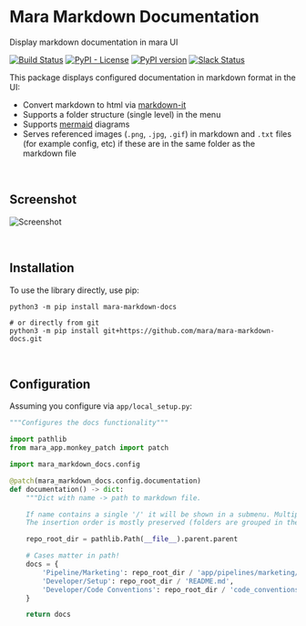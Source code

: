 # Mara Markdown Documentation

Display markdown documentation in mara UI

[![Build Status](https://travis-ci.org/jankatins/mara-markdown-docs.svg?branch=master)](https://travis-ci.org/jankatins/mara-markdown-docs)
[![PyPI - License](https://img.shields.io/pypi/l/mara-markdown-docs.svg)](https://github.com/jankatins/mara-markdown-docs/blob/master/LICENSE)
[![PyPI version](https://badge.fury.io/py/mara-markdown-docs.svg)](https://badge.fury.io/py/mara-markdown-docs)
[![Slack Status](https://img.shields.io/badge/slack-join_chat-white.svg?logo=slack&style=social)](https://communityinviter.com/apps/mara-users/public-invite)


This package displays configured documentation in markdown format in the UI:

- Convert markdown to html via [markdown-it](https://github.com/markdown-it/markdown-it)
- Supports a folder structure (single level) in the menu
- Supports [mermaid](https://mermaid-js.github.io/mermaid/#/) diagrams
- Serves referenced images (`.png`, `.jpg`, `.gif`) in markdown and `.txt` files (for example config, etc)
  if these are in the same folder as the markdown file

&nbsp;

## Screenshot

![Screenshot](mara-markdown-docs_800px.png)

&nbsp;

## Installation

To use the library directly, use pip:

```
python3 -m pip install mara-markdown-docs

# or directly from git
python3 -m pip install git+https://github.com/mara/mara-markdown-docs.git
```

&nbsp;

## Configuration

Assuming you configure via `app/local_setup.py`:

```python
"""Configures the docs functionality"""

import pathlib
from mara_app.monkey_patch import patch

import mara_markdown_docs.config

@patch(mara_markdown_docs.config.documentation)
def documentation() -> dict:
    """Dict with name -> path to markdown file.

    If name contains a single '/' it will be shown in a submenu. Multiple '/' are not allowed.
    The insertion order is mostly preserved (folders are grouped in the menu)."""

    repo_root_dir = pathlib.Path(__file__).parent.parent

    # Cases matter in path!
    docs = {
        'Pipeline/Marketing': repo_root_dir / 'app/pipelines/marketing/README.md',
        'Developer/Setup': repo_root_dir / 'README.md',
        'Developer/Code Conventions': repo_root_dir / 'code_conventions.md',
    }

    return docs
```

